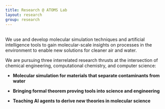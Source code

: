 ```yaml
---
title: Research @ ATOMS Lab
layout: research
group: research
---
```


<br>
We use and develop molecular simulation techniques and artificial intelligence tools to gain molecular-scale insights on processes in the environment to enable new solutions for cleaner air and water.

We are pursuing three interrelated research thrusts at the intersection of chemical engineering, computational chemistry, and computer science:



- **Molecular simulation for materials that separate contaminants from water**


- **Bringing formal theorem proving tools into science and engineering**


- **Teaching AI agents to derive new theories in molecular science**



